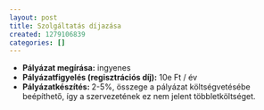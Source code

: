 ```yaml
---
layout: post
title: Szolgáltatás díjazása
created: 1279106839
categories: []
---
```

<ul><li><strong>Pályázat megírása:</strong> ingyenes</li><li><strong>Pályázatfigyelés (regisztrációs díj):</strong> 10e Ft / év</li><li><strong>Pályázatkészítés: </strong> 2-5%, összege a pályázat költségvetésébe beépíthető, így a szervezetének ez nem jelent többletköltséget.</li></ul> <p style="margin-top: 0.19in; margin-bottom: 0.19in;"><strong> </strong></p>
